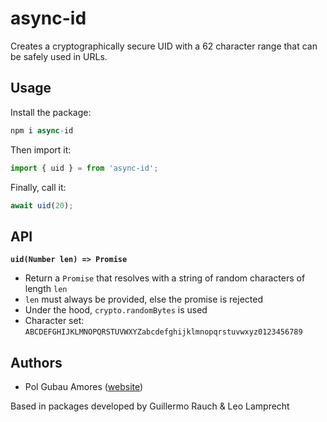 # async-id

Creates a cryptographically secure UID with a 62 character range that can be safely used in URLs.

## Usage

Install the package:

```js
npm i async-id
```

Then import it:

```js
import { uid } = from 'async-id';
```

Finally, call it:

```js
await uid(20);
```

## API

**`uid(Number len) => Promise`**

- Return a `Promise` that resolves with a string of random characters
  of length `len`
- `len` must always be provided, else the promise is rejected
- Under the hood, `crypto.randomBytes` is used
- Character set: `ABCDEFGHIJKLMNOPQRSTUVWXYZabcdefghijklmnopqrstuvwxyz0123456789`

## Authors

- Pol Gubau Amores ([website](https://polgubau.com))

Based in packages developed by Guillermo Rauch & Leo Lamprecht
